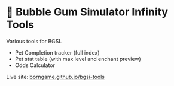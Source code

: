 # 🫧 Bubble Gum Simulator Infinity Tools

Various tools for BGSI.
- Pet Completion tracker (full index)
- Pet stat table (with max level and enchant preview)
- Odds Calculator

Live site: [borngame.github.io/bgsi-tools](https://borngame.github.io/bgsi-tools)
